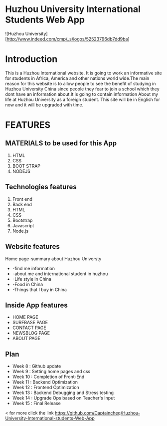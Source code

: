 # Huzhou University International Students Web App
      
![Huzhou University][http://www.indeed.com/cmp/_s/logos/52523796db7dd9ba]

# Introduction
This is a Huzhou International website. It is going to work an informative site for students in Africa, America and other nations world wide.The main reason for this website is to allow people to see the benefit of studying in Huzhou University China since people they fear to join a school which they dont have an information about.It is going to contain information  About my life at Huzhou University as a foreign student. This site will be in English for now and it will be upgraded with time.

# FEATURES

##  MATERIALS to be used for this App
1. HTML
2. CSS
3. BOOT STRAP
4. NODEJS

## Technologies features
1. Front end
2. Back end
3. HTML
4. CSS
5. Bootstrap
6. Javascript
7. Node.js


## Website features  
Home page-summary about Huzhou Universty
* -find me information
* -about me and international student in huzhou
* -Life style in China
* -Food in China
* -Things that I buy in China

## Inside App features
* HOME PAGE
* SURFBASE PAGE
* CONTACT PAGE
* NEWSBLOG PAGE
* ABOUT PAGE

## Plan 
* Week 8 : Github update 
* Week 9 : Setting home pages and css
* Week 10 : Completion of Front-End
* Week 11 : Backend Optimization
* Week 12 : Frontend Optimization
* Week 13 : Backend Debugging and Stress testing
* Week 14 : Upgrade Ops based on Teacher's Input
* Week 15 : Final Release

< for more click the link  https://github.com/Captaincheq/Huzhou-University-International-students-Web-App 
